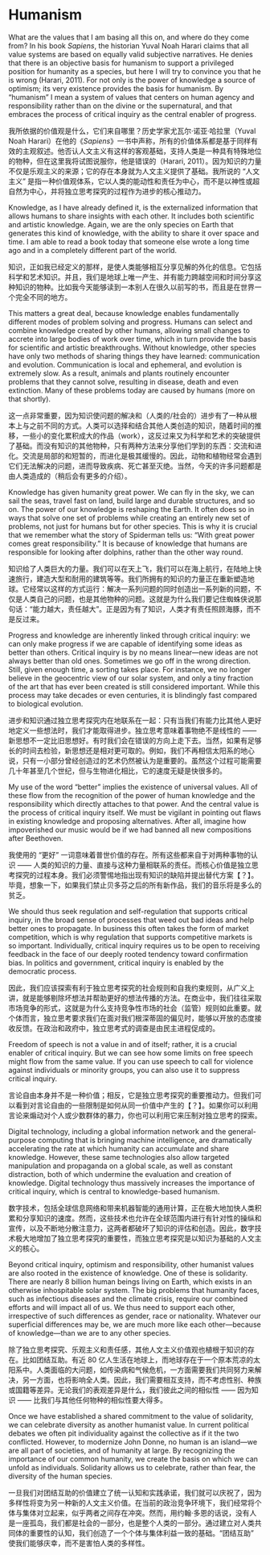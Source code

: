 # Humanism

What are the values that I am basing all this on, and where do they come from? In his book *Sapiens*, the historian Yuval Noah Harari claims that all value systems are based on equally valid subjective narratives. He denies that there is an objective basis for humanism to support a privileged position for humanity as a species, but here I will try to convince you that he is wrong (Harari, 2011). For not only is the power of knowledge a source of optimism; its very existence provides the basis for humanism. By “humanism” I mean a system of values that centers on human agency and responsibility rather than on the divine or the supernatural, and that embraces the process of critical inquiry as the central enabler of progress.

我所依据的价值观是什么，它们来自哪里？历史学家尤瓦尔·诺亚·哈拉里（Yuval Noah Harari）在他的《*Sapiens*》一书中声称，所有的价值体系都是基于同样有效的主观叙述。他否认人文主义有这样的客观基础，支持人类是一种具有特殊地位的物种，但在这里我将试图说服你，他是错误的（Harari, 2011）。因为知识的力量不仅是乐观主义的来源；它的存在本身就为人文主义提供了基础。我所说的 “人文主义” 是指一种价值观体系，它以人类的能动性和责任为中心，而不是以神性或超自然为中心，并将独立思考探究的过程作为进步的核心推动力。


Knowledge, as I have already defined it, is the externalized information that allows humans to share insights with each other. It includes both scientific and artistic knowledge. Again, we are the only species on Earth that generates this kind of knowledge, with the ability to share it over space and time. I am able to read a book today that someone else wrote a long time ago and in a completely different part of the world.

知识，正如我已经定义的那样，是使人类能够相互分享见解的外化的信息。它包括科学和艺术知识。并且，我们是地球上唯一产生、并有能力跨越空间和时间分享这种知识的物种。比如我今天能够读到一本别人在很久以前写的书，而且是在世界一个完全不同的地方。


This matters a great deal, because knowledge enables fundamentally different modes of problem solving and progress. Humans can select and combine knowledge created by other humans, allowing small changes to accrete into large bodies of work over time, which in turn provide the basis for scientific and artistic breakthroughs. Without knowledge, other species have only two methods of sharing things they have learned: communication and evolution. Communication is local and ephemeral, and evolution is extremely slow. As a result, animals and plants routinely encounter problems that they cannot solve, resulting in disease, death and even extinction. Many of these problems today are caused by humans (more on that shortly).

这一点非常重要，因为知识使问题的解决和（人类的/社会的）进步有了一种从根本上与之前不同的方式。人类可以选择和结合其他人类创造的知识，随着时间的推移，一些小的变化累积成大的作品（work），这反过来又为科学和艺术的突破提供了基础。而没有知识的其他物种，只有两种方法来分享他们学到的东西：交流和进化。交流是局部的和短暂的，而进化是极其缓慢的。因此，动物和植物经常会遇到它们无法解决的问题，进而导致疾病、死亡甚至灭绝。当然，今天的许多问题都是由人类造成的（稍后会有更多的介绍）。


Knowledge has given humanity great power. We can fly in the sky, we can sail the seas, travel fast on land, build large and durable structures, and so on. The power of our knowledge is reshaping the Earth. It often does so in ways that solve one set of problems while creating an entirely new set of problems, not just for humans but for other species. This is why it is crucial that we remember what the story of Spiderman tells us: “With great power comes great responsibility.” It is because of knowledge that humans are responsible for looking after dolphins, rather than the other way round. 

知识给了人类巨大的力量。我们可以在天上飞，我们可以在海上航行，在陆地上快速旅行，建造大型和耐用的建筑等等。我们所拥有的知识的力量正在重新塑造地球。它经常以这样的方式运行：解决一系列问题的同时创造出一系列新的问题，不仅是人类自己的问题，也是其他物种的问题。这就是为什么我们要记住蜘蛛侠说那句话：“能力越大，责任越大”。正是因为有了知识，人类才有责任照顾海豚，而不是反过来。


Progress and knowledge are inherently linked through critical inquiry: we can only make progress if we are capable of identifying some ideas as better than others. Critical inquiry is by no means linear—new ideas are not always better than old ones. Sometimes we go off in the wrong direction. Still, given enough time, a sorting takes place. For instance, we no longer believe in the geocentric view of our solar system, and only a tiny fraction of the art that has ever been created is still considered important. While this process may take decades or even centuries, it is blindingly fast compared to biological evolution. 

进步和知识通过独立思考探究内在地联系在一起：只有当我们有能力比其他人更好地定义一些想法时，我们才能取得进步。独立思考意味着事物绝不是线性的 —— 新思想不一定比旧思想好。有时我们会在错误的方向上走下去。当然，如果有足够长的时间去检验，新思想还是相对更可取的。例如，我们不再相信太阳系的地心说，只有一小部分曾经创造过的艺术仍然被认为是重要的。虽然这个过程可能需要几十年甚至几个世纪，但与生物进化相比，它的速度无疑是快很多的。


My use of the word “better” implies the existence of universal values. All of these flow from the recognition of the power of human knowledge and the responsibility which directly attaches to that power. And the central value is the process of critical inquiry itself. We must be vigilant in pointing out flaws in existing knowledge and proposing alternatives. After all, imagine how impoverished our music would be if we had banned all new compositions after Beethoven. 

我使用的 “更好” 一词意味着普世价值的存在。所有这些都来自于对两种事物的认识 —— 人类的知识的力量、直接与这种力量相联系的责任。而核心价值是独立思考探究的过程本身。我们必须警惕地指出现有知识的缺陷并提出替代方案【？】。毕竟，想象一下，如果我们禁止贝多芬之后的所有新作品，我们的音乐将是多么的贫乏。


We should thus seek regulation and self-regulation that supports critical inquiry, in the broad sense of processes that weed out bad ideas and help better ones to propagate. In business this often takes the form of market competition, which is why regulation that supports competitive markets is so important. Individually, critical inquiry requires us to be open to receiving feedback in the face of our deeply rooted tendency toward confirmation bias. In politics and government, critical inquiry is enabled by the democratic process. 

因此，我们应该探索有利于独立思考探究的社会规则和自我约束规则，从广义上讲，就是能够剔除坏想法并帮助更好的想法传播的方法。在商业中，我们往往采取市场竞争的形式，这就是为什么支持竞争性市场的社会（监管）规则如此重要。就个体而言，独立思考要求我们在面对我们根深蒂固的偏见时，能够以开放的态度接收反馈。在政治和政府中，独立思考式的调查是由民主进程促成的。


Freedom of speech is not a value in and of itself; rather, it is a crucial enabler of critical inquiry. But we can see how some limits on free speech might flow from the same value. If you can use speech to call for violence against individuals or minority groups, you can also use it to suppress critical inquiry. 

言论自由本身并不是一种价值；相反，它是独立思考探究的重要推动力。但我们可以看到对言论自由的一些限制是如何从同一价值中产生的【？】。如果你可以利用言论来煽动对个人或少数群体的暴力，你也可以利用它来压制对独立思考的探索。


Digital technology, including a global information network and the general-purpose computing that is bringing machine intelligence, are dramatically accelerating the rate at which humanity can accumulate and share knowledge. However, these same technologies also allow targeted manipulation and propaganda on a global scale, as well as constant distraction, both of which undermine the evaluation and creation of knowledge. Digital technology thus massively increases the importance of critical inquiry, which is central to knowledge-based humanism. 

数字技术，包括全球信息网络和带来机器智能的通用计算，正在极大地加快人类积累和分享知识的速度。然而，这些技术也允许在全球范围内进行有针对性的操纵和宣传，以及不断地分散注意力，这两者都破坏了知识的评估和创造。因此，数字技术极大地增加了独立思考探究的重要性，而独立思考探究是以知识为基础的人文主义的核心。


Beyond critical inquiry, optimism and responsibility, other humanist values are also rooted in the existence of knowledge. One of these is solidarity. There are nearly 8 billion human beings living on Earth, which exists in an otherwise inhospitable solar system. The big problems that humanity faces, such as infectious diseases and the climate crisis, require our combined efforts and will impact all of us. We thus need to support each other, irrespective of such differences as gender, race or nationality. Whatever our superficial differences may be, we are much more like each other—because of knowledge—than we are to any other species.

除了独立思考探究、乐观主义和责任感，其他人文主义价值观也植根于知识的存在。比如团结互助。有近 80 亿人生活在地球上，而地球存在于一个原本荒凉的太阳系中。人类面临的大问题，如传染病和气候危机，一方面需要我们共同努力来解决，另一方面，也将影响全人类。因此，我们需要相互支持，而不考虑性别、种族或国籍等差异。无论我们的表观差异是什么，我们彼此之间的相似性 —— 因为知识 —— 比我们与其他任何物种的相似性要大得多。


Once we have established a shared commitment to the value of solidarity, we can celebrate diversity as another humanist value. In current political debates we often pit individuality against the collective as if it the two conflicted. However, to modernize John Donne, no human is an island—we are all part of societies, and of humanity at large. By recognizing the importance of our common humanity, we create the basis on which we can unfold as individuals. Solidarity allows us to celebrate, rather than fear, the diversity of the human species.


一旦我们对团结互助的价值建立了统一认知和实践承诺，我们就可以庆祝了，因为多样性将变为另一种新的人文主义价值。在当前的政治竞争环境下，我们经常将个体与集体对立起来，似乎两者之间存在冲突。然而，用约翰·多恩的话说，没有人是一座孤岛，我们都是社会的一部分，也是整个人类的一部分。通过建立对人类共同体的重要性的认知，我们创造了一个个体与集体利益一致的基础。“团结互助” 使我们能够庆幸，而不是害怕人类的多样性。
